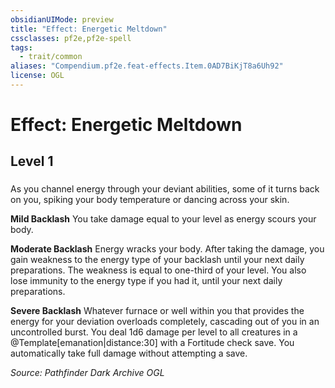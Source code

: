 ```yaml
---
obsidianUIMode: preview
title: "Effect: Energetic Meltdown"
cssclasses: pf2e,pf2e-spell
tags:
  - trait/common
aliases: "Compendium.pf2e.feat-effects.Item.0AD7BiKjT8a6Uh92"
license: OGL
---
```

# Effect: Energetic Meltdown
## Level 1
### 






As you channel energy through your deviant abilities, some of it turns back on you, spiking your body temperature or dancing across your skin.

**Mild Backlash** You take damage equal to your level as energy scours your body.

**Moderate Backlash** Energy wracks your body. After taking the damage, you gain weakness to the energy type of your backlash until your next daily preparations. The weakness is equal to one-third of your level. You also lose immunity to the energy type if you had it, until your next daily preparations.

**Severe Backlash** Whatever furnace or well within you that provides the energy for your deviation overloads completely, cascading out of you in an uncontrolled burst. You deal 1d6 damage per level to all creatures in a @Template\[emanation|distance:30\] with a Fortitude check save. You automatically take full damage without attempting a save.

*Source: Pathfinder Dark Archive*
*OGL*